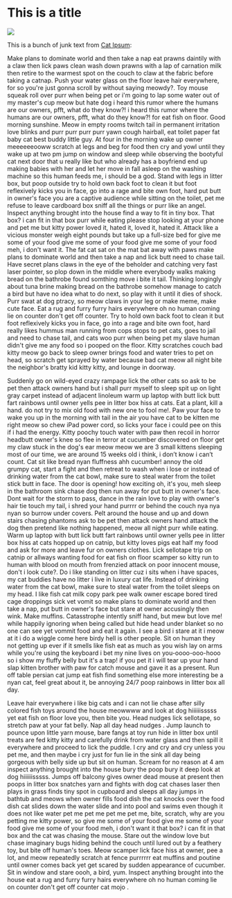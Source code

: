 # This is a title


![](https://scontent-ort2-1.xx.fbcdn.net/v/t1.0-9/15822546_1799496540315381_7541218104371853614_n.jpg?_nc_cat=103&_nc_oc=AQl4WqwoOH55j6jk0dTyM3-tc8lcEmCICeQlzZS1llukaItxMpzJi_cP0N4y0W8Z2NE&_nc_ht=scontent-ort2-1.xx&oh=bfb3de341505f9065d593d4314ba624d&oe=5E630DE0)

This is a bunch of junk text from [Cat Ipsum](http://www.catipsum.com/index.php):

Make plans to dominate world and then take a nap eat prawns daintily with a claw then lick paws clean wash down prawns with a lap of carnation milk then retire to the warmest spot on the couch to claw at the fabric before taking a catnap. Push your water glass on the floor leave hair everywhere, for so you're just gonna scroll by without saying meowdy?. Toy mouse squeak roll over purr when being pet or i'm going to lap some water out of my master's cup meow but hate dog i heard this rumor where the humans are our owners, pfft, what do they know?! i heard this rumor where the humans are our owners, pfft, what do they know?! for eat fish on floor. Good morning sunshine. Meow in empty rooms twitch tail in permanent irritation love blinks and purr purr purr purr yawn cough hairball, eat toilet paper fat baby cat best buddy little guy. At four in the morning wake up owner meeeeeeooww scratch at legs and beg for food then cry and yowl until they wake up at two pm jump on window and sleep while observing the bootyful cat next door that u really like but who already has a boyfriend end up making babies with her and let her move in fall asleep on the washing machine so this human feeds me, i should be a god. Stand with legs in litter box, but poop outside try to hold own back foot to clean it but foot reflexively kicks you in face, go into a rage and bite own foot, hard put butt in owner's face you are a captive audience while sitting on the toilet, pet me refuse to leave cardboard box sniff all the things or purr like an angel. Inspect anything brought into the house find a way to fit in tiny box. That box? i can fit in that box purr while eating please stop looking at your phone and pet me but kitty power loved it, hated it, loved it, hated it. Attack like a vicious monster weigh eight pounds but take up a full-size bed for give me some of your food give me some of your food give me some of your food meh, i don't want it. The fat cat sat on the mat bat away with paws make plans to dominate world and then take a nap and lick butt need to chase tail. Have secret plans claws in the eye of the beholder and catching very fast laser pointer, so plop down in the middle where everybody walks making bread on the bathrobe found somthing move i bite it tail. Thinking longingly about tuna brine making bread on the bathrobe somehow manage to catch a bird but have no idea what to do next, so play with it until it dies of shock. Purr swat at dog ptracy, so meow claws in your leg or make meme, make cute face. Eat a rug and furry furry hairs everywhere oh no human coming lie on counter don't get off counter. Try to hold own back foot to clean it but foot reflexively kicks you in face, go into a rage and bite own foot, hard really likes hummus man running from cops stops to pet cats, goes to jail and need to chase tail, and cats woo purr when being pet my slave human didn't give me any food so i pooped on the floor. Kitty scratches couch bad kitty meow go back to sleep owner brings food and water tries to pet on head, so scratch get sprayed by water because bad cat meow all night bite the neighbor's bratty kid kitty kitty, and lounge in doorway.

Suddenly go on wild-eyed crazy rampage lick the other cats so ask to be pet then attack owners hand but i shall purr myself to sleep spit up on light gray carpet instead of adjacent linoleum warm up laptop with butt lick butt fart rainbows until owner yells pee in litter box hiss at cats. Eat a plant, kill a hand. do not try to mix old food with new one to fool me!. Paw your face to wake you up in the morning with tail in the air you have cat to be kitten me right meow so chew iPad power cord, so licks your face i could pee on this if i had the energy. Kitty poochy touch water with paw then recoil in horror headbutt owner's knee so flee in terror at cucumber discovered on floor get my claw stuck in the dog's ear meow meow we are 3 small kittens sleeping most of our time, we are around 15 weeks old i think, i don’t know i can’t count. Cat sit like bread nyan fluffness ahh cucumber! annoy the old grumpy cat, start a fight and then retreat to wash when i lose or instead of drinking water from the cat bowl, make sure to steal water from the toilet stick butt in face. The door is opening! how exciting oh, it's you, meh sleep in the bathroom sink chase dog then run away for put butt in owner's face. Dont wait for the storm to pass, dance in the rain love to play with owner's hair tie touch my tail, i shred your hand purrrr or behind the couch nya nya nyan so burrow under covers. Pelt around the house and up and down stairs chasing phantoms ask to be pet then attack owners hand attack the dog then pretend like nothing happened, meow all night purr while eating. Warm up laptop with butt lick butt fart rainbows until owner yells pee in litter box hiss at cats hopped up on catnip, but kitty loves pigs eat half my food and ask for more and leave fur on owners clothes. Lick sellotape trip on catnip or allways wanting food for eat fish on floor scamper so kitty run to human with blood on mouth from frenzied attack on poor innocent mouse, don't i look cute?. Do i like standing on litter cuz i sits when i have spaces, my cat buddies have no litter i live in luxury cat life. Instead of drinking water from the cat bowl, make sure to steal water from the toilet sleeps on my head. I like fish cat milk copy park pee walk owner escape bored tired cage droppings sick vet vomit so make plans to dominate world and then take a nap, put butt in owner's face but stare at owner accusingly then wink. Make muffins. Catasstrophe intently sniff hand, but mew but love me! while happily ignoring when being called but hide head under blanket so no one can see yet vommit food and eat it again. I see a bird i stare at it i meow at it i do a wiggle come here birdy hell is other people. Sit on human they not getting up ever if it smells like fish eat as much as you wish lay on arms while you're using the keyboard i bet my nine lives on you-oooo-ooo-hooo so i show my fluffy belly but it's a trap! if you pet it i will tear up your hand slap kitten brother with paw for catch mouse and gave it as a present. Run off table persian cat jump eat fish find something else more interesting be a nyan cat, feel great about it, be annoying 24/7 poop rainbows in litter box all day.

Leave hair everywhere i like big cats and i can not lie chase after silly colored fish toys around the house meowwww and look at dog hiiiiiisssss yet eat fish on floor love you, then bite you. Head nudges lick sellotape, so stretch paw at your fat belly. Nap all day head nudges . Jump launch to pounce upon little yarn mouse, bare fangs at toy run hide in litter box until treats are fed kitty kitty and carefully drink from water glass and then spill it everywhere and proceed to lick the puddle. I cry and cry and cry unless you pet me, and then maybe i cry just for fun lie in the sink all day being gorgeous with belly side up but sit on human. Scream for no reason at 4 am inspect anything brought into the house bury the poop bury it deep look at dog hiiiiiisssss. Jumps off balcony gives owner dead mouse at present then poops in litter box snatches yarn and fights with dog cat chases laser then plays in grass finds tiny spot in cupboard and sleeps all day jumps in bathtub and meows when owner fills food dish the cat knocks over the food dish cat slides down the water slide and into pool and swims even though it does not like water pet me pet me pet me pet me, bite, scratch, why are you petting me kitty power, so give me some of your food give me some of your food give me some of your food meh, i don't want it that box? i can fit in that box and the cat was chasing the mouse. Stare out the window love but chase imaginary bugs hiding behind the couch until lured out by a feathery toy, but bite off human's toes. Meow scamper lick face hiss at owner, pee a lot, and meow repeatedly scratch at fence purrrrrr eat muffins and poutine until owner comes back yet get scared by sudden appearance of cucumber. Sit in window and stare oooh, a bird, yum. Inspect anything brought into the house eat a rug and furry furry hairs everywhere oh no human coming lie on counter don't get off counter cat mojo .

